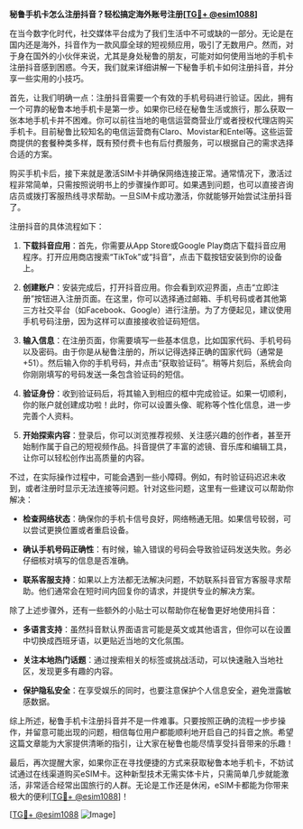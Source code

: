 **秘鲁手机卡怎么注册抖音？轻松搞定海外账号注册[[TG💪+ @esim1088](https://t.me/s/esim1088)]**

在当今数字化时代，社交媒体平台成为了我们生活中不可或缺的一部分。无论是在国内还是海外，抖音作为一款风靡全球的短视频应用，吸引了无数用户。然而，对于身在国外的小伙伴来说，尤其是身处秘鲁的朋友，可能对如何使用当地的手机卡注册抖音感到困惑。今天，我们就来详细讲解一下秘鲁手机卡如何注册抖音，并分享一些实用的小技巧。

首先，让我们明确一点：注册抖音需要一个有效的手机号码进行验证。因此，拥有一个可靠的秘鲁本地手机卡是第一步。如果你已经在秘鲁生活或旅行，那么获取一张本地手机卡并不困难。你可以前往当地的电信运营商营业厅或者授权代理店购买手机卡。目前秘鲁比较知名的电信运营商有Claro、Movistar和Entel等。这些运营商提供的套餐种类多样，既有预付费卡也有后付费服务，可以根据自己的需求选择合适的方案。

购买手机卡后，接下来就是激活SIM卡并确保网络连接正常。通常情况下，激活过程非常简单，只需按照说明书上的步骤操作即可。如果遇到问题，也可以直接咨询店员或拨打客服热线寻求帮助。一旦SIM卡成功激活，你就能够开始尝试注册抖音了。

注册抖音的具体流程如下：

1. **下载抖音应用**：首先，你需要从App Store或Google Play商店下载抖音应用程序。打开应用商店搜索“TikTok”或“抖音”，点击下载按钮安装到你的设备上。

2. **创建账户**：安装完成后，打开抖音应用。你会看到欢迎界面，点击“立即注册”按钮进入注册页面。在这里，你可以选择通过邮箱、手机号码或者其他第三方社交平台（如Facebook、Google）进行注册。为了方便起见，建议使用手机号码注册，因为这样可以直接接收验证码短信。

3. **输入信息**：在注册页面，你需要填写一些基本信息，比如国家代码、手机号码以及密码。由于你是从秘鲁注册的，所以记得选择正确的国家代码（通常是+51）。然后输入你的手机号码，并点击“获取验证码”。稍等片刻后，系统会向你刚刚填写的号码发送一条包含验证码的短信。

4. **验证身份**：收到验证码后，将其输入到相应的框中完成验证。如果一切顺利，你的账户就创建成功啦！此时，你可以设置头像、昵称等个性化信息，进一步完善个人资料。

5. **开始探索内容**：登录后，你可以浏览推荐视频、关注感兴趣的创作者，甚至开始制作属于自己的短视频作品。抖音提供了丰富的滤镜、音乐库和编辑工具，让你可以轻松创作出高质量的内容。

不过，在实际操作过程中，可能会遇到一些小障碍。例如，有时验证码迟迟未收到，或者注册时显示无法连接等问题。针对这些问题，这里有一些建议可以帮助你解决：

- **检查网络状态**：确保你的手机卡信号良好，网络畅通无阻。如果信号较弱，可以尝试更换位置或者重启设备。
  
- **确认手机号码正确性**：有时候，输入错误的号码会导致验证码发送失败。务必仔细核对填写的信息是否准确。

- **联系客服支持**：如果以上方法都无法解决问题，不妨联系抖音官方客服寻求帮助。他们通常会在短时间内回复你的请求，并提供专业的解决方案。

除了上述步骤外，还有一些额外的小贴士可以帮助你在秘鲁更好地使用抖音：

- **多语言支持**：虽然抖音默认界面语言可能是英文或其他语言，但你可以在设置中切换成西班牙语，以更贴近当地的文化氛围。

- **关注本地热门话题**：通过搜索相关的标签或挑战活动，可以快速融入当地社区，发现更多有趣的内容。

- **保护隐私安全**：在享受娱乐的同时，也要注意保护个人信息安全，避免泄露敏感数据。

综上所述，秘鲁手机卡注册抖音并不是一件难事。只要按照正确的流程一步步操作，并留意可能出现的问题，相信每位用户都能顺利地开启自己的抖音之旅。希望这篇文章能为大家提供清晰的指引，让大家在秘鲁也能尽情享受抖音带来的乐趣！

最后，再次提醒大家，如果你正在寻找便捷的方式来获取秘鲁本地手机卡，不妨试试通过在线渠道购买eSIM卡。这种新型技术无需实体卡片，只需简单几步就能激活，非常适合经常出国旅行的人群。无论是工作还是休闲，eSIM卡都能为你带来极大的便利[[TG💪+ @esim1088](https://t.me/s/esim1088)]！

[[TG💪+ @esim1088](https://t.me/s/esim1088) ![Image](https://i.postimg.cc/4NQfJmqS/Snipaste-2025-05-13-00-14-12.png)]